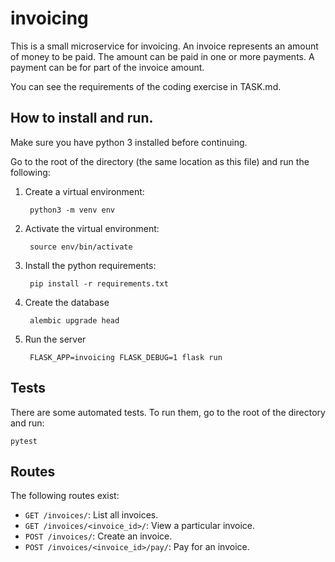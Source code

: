 
# invoicing

This is a small microservice for invoicing. An invoice represents an amount of money to be paid. The amount can be paid in one or more payments. A payment can be for part of the invoice amount.

You can see the requirements of the coding exercise in TASK.md.

## How to install and run.
Make sure you have python 3 installed before continuing.

Go to the root of the directory (the same location as this file) and run the following:

1. Create a virtual environment:

        python3 -m venv env

1. Activate the virtual environment:

        source env/bin/activate

1. Install the python requirements:

        pip install -r requirements.txt

1. Create the database

        alembic upgrade head

1. Run the server

        FLASK_APP=invoicing FLASK_DEBUG=1 flask run

## Tests
There are some automated tests. To run them, go to the root of the directory and run:

    pytest

## Routes
The following routes exist:

* `GET /invoices/`: List all invoices.
* `GET /invoices/<invoice_id>/`: View a particular invoice.
* `POST /invoices/`: Create an invoice.
* `POST /invoices/<invoice_id>/pay/`: Pay for an invoice.
